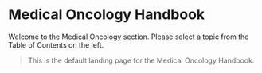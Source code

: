 # Medical Oncology Handbook

Welcome to the Medical Oncology section. Please select a topic from the Table of Contents on the left.

> This is the default landing page for the Medical Oncology Handbook.